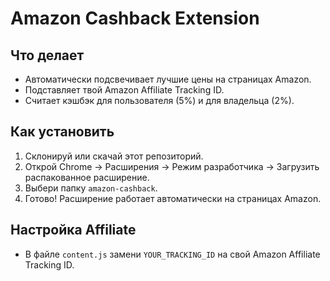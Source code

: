 # Amazon Cashback Extension

## Что делает
- Автоматически подсвечивает лучшие цены на страницах Amazon.
- Подставляет твой Amazon Affiliate Tracking ID.
- Считает кэшбэк для пользователя (5%) и для владельца (2%).

## Как установить
1. Склонируй или скачай этот репозиторий.
2. Открой Chrome → Расширения → Режим разработчика → Загрузить распакованное расширение.
3. Выбери папку `amazon-cashback`.
4. Готово! Расширение работает автоматически на страницах Amazon.

## Настройка Affiliate
- В файле `content.js` замени `YOUR_TRACKING_ID` на свой Amazon Affiliate Tracking ID.